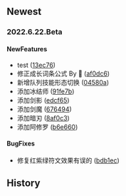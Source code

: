 ## Newest

### 2022.6.22.Beta

#### NewFeatures

- test ([13ec76](https://gitee.com/dcalc/dnfcalculating_110/commit/13ec763bdfe1a8dd819c7f08031db7ce0ece0d93))
- 修正成长词条公式 By 🐎 ([af0dc6](https://gitee.com/dcalc/dnfcalculating_110/commit/af0dc67e05c03c883c2e81b177349483437ad48f))
- 新增队列技能形态切换 ([04580a](https://gitee.com/dcalc/dnfcalculating_110/commit/04580ae3380b5019b408c3f0f892d82d0d8638b6))
- 添加冰结师 ([91fe7b](https://gitee.com/dcalc/dnfcalculating_110/commit/91fe7b22880b16ce733168d6796b76ec75545d2c))
- 添加剑影 ([edcf65](https://gitee.com/dcalc/dnfcalculating_110/commit/edcf654833b2a6ea3cbb8c5e7be792953c3a82d6))
- 添加剑魔 ([676494](https://gitee.com/dcalc/dnfcalculating_110/commit/6764945b56ce16e549a5058a0aaa679b3317192b))
- 添加暗刃 ([8af0c3](https://gitee.com/dcalc/dnfcalculating_110/commit/8af0c3b7fdadb9496d8d86c50df1372b35f7c065))
- 添加阿修罗 ([b6e660](https://gitee.com/dcalc/dnfcalculating_110/commit/b6e6605537b8bd86bc0be63b61a8044eb7bc9240))

#### BugFixes

- 修复红紫绿符文效果有误的 ([bdb1ec](https://gitee.com/dcalc/dnfcalculating_110/commit/bdb1ecbb984b069d7b1c76183560b99b765e7682))

## History
